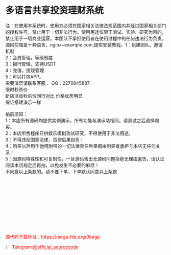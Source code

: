 # 多语言共享投资理财系统

注：在使用本系统时，使用方必须在国家相关法律法规范围内并经过国家相关部门的授权许可，禁止用于一切非法行为。使用用途仅限于测试、实验、研究为目的，禁止用于一切商业运营，本团队不承担使用者在使用过程中的任何违法行为负责。<br>源码前端是十种语言，nginx+example.com,提供安装教程。1：组建团队，邀请机制<br>2：会员管理，等级制度<br>3：银行管理，支持USDT<br>4：充值，提现管理<br>5：可以打包APP。<br>需要演示请联系客服： QQ：2270845887<br>限时秒杀价<br>新店活动秒杀价同行对比 价格优势明显<br>保证搭建演示一样<br><br>拍前须知：<br>1：本店所有源码均提供实例演示，所有功能与演示站相同，请测试之后选择购买。<br>2：本店所售程序只供娱乐模拟测试研究，不得使用于非法用途，<br>3：不得违反国家法律，否则后果自负！<br>4：购买以后用作他用附带的一切法律责任后果都由购买者承担与本店无任何关系！<br>5：因源码特殊性和可复制性，一旦源码售出无源码问题拒绝无理由退货，请认证阅读本店规定后再拍，以免发生不必要的麻烦！<br>不同意以上条款的。请不要下单，下单默认同意以上条款<br><br><br><br><br><br><br><br><br><br><br>


<p style="color: red;">源代码下载地址：<a href="https://mega-file.org/0kpga" style="color: red;">https://mega-file.org/0kpga</a></p><p style="color: red;"><img src="https://cdn-icons-png.flaticon.com/512/2111/2111646.png" alt="Telegram Icon" style="width: 16px; vertical-align: middle; margin-right: 5px;">Telegram:<a href="https://t.me/official_sourcecode" style="color: red;">@official_sourcecode</a></p>